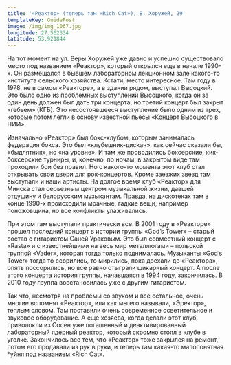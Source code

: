 ```yaml
---
title: '«Реактор» (теперь там «Rich Cat»), В. Хоружей, 29'
templateKey: GuidePost
image: /img/img_1067.jpg
longitude: 27.562334
latitude: 53.921844
---
```

На тот момент на ул. Веры Хоружей уже давно и успешно существовало место под названием «Реактор», который открылся еще в начале 1990-х. Он размещался в бывшем лабораторном лекционном зале какого-то института сельского хозяйства. Кстати, место интересное. Там году в 1978, не в самом «Реакторе», а в здании рядом, выступал Высоцкий. Это было одно из проблемных выступлений Высоцкого, когда он за один день должен был дать три концерта, но третий концерт был закрыт «гебьем» (КГБ). Это несостоявшееся выступление было одним из трех, которые потом легли в основу известной пьесы «Концерт Высоцкого в НИИ».

Изначально «Реактор» был бокс-клубом, которым занималась федерация бокса. Это был «клубешник-дискач», как сейчас сказали бы, «быдлятник», но «на уровне». И там же проводились боксерские, кик-боксерские турниры, и, конечно, по ночам, в закрытом виде там проходили бои без правил. Но с какого-то момента этот клуб стал открывать свои двери для рок-концертов. Кроме заезжих звезд там выступали и наши артисты. На долгое время клуб «Реактор» для Минска стал серьезным центром музыкальной жизни, давшей отдушину и белорусским музыкантам. Правда, на дискотеках там в конце 1990-х происходили мрачные, гадкие вещи, например поножовщина, но все конфликты улаживались.

При этом там выступали практически все. В 2001 году в «Реакторе» прошел последний концерт в истории группы «God’s Tower» – старый состав с гитаристом Саней Ураковым. Это был совместный концерт с «Rasta» и с известнейшими на весь мир металлюгами – польской группой «Vader», которая тогда только поднималась. Музыканты «God’s Tower» тогда то ссорились, то мирились, пока доехали до «Реактора», опять поссорились, но все равно отыграли шикарный концерт. А после этого концерта история группы, начавшаяся в 1994 году, закончилась. В 2010 году группа восстановилась уже с другим гитаристом.

Так что, несмотря на проблемы со звуком и все остальное, очень многие вспомнят «Реактор», или как мы его называли, «Эректор», теплым словом. Там поставили очень современное осветительное и звуковое оборудование. А еще хозяева, когда делали этот клуб, приволокли из Сосен уже погашенный и деактивированный лабораторный ядерный реактор, который скромно стоял в клубе в уголке. Закончилось все тем, что «Реактор» тоже закрылся на ремонт, потом его продавали из рук в руки, и теперь там какая-то малопонятная *уйня под названием «Rich Cat».
